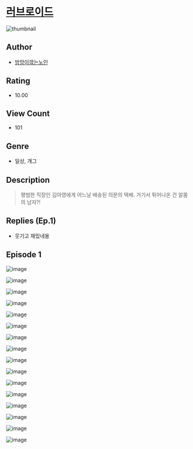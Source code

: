 # [러브로이드](https://comic.naver.com/challenge/list?titleId=810313)
![thumbnail](https://image-comic.pstatic.net/user_contents_data/challenge_comic/2023/05/23/231719/upload_3630855015271772728_480x623.jpeg)

## Author
- [방망이깎는노인](https://comic.naver.com/artistTitle?id=231719)

## Rating
- 10.00

## View Count
- 101

## Genre
- 일상, 개그

## Description
> 평범한 직장인 김아영에게 어느날 배송된 의문의 택배. 거기서 튀어나온 건 알몸의 남자?!

## Replies (Ep.1)
- 웃기고 재밌네용

## Episode 1
![image](https://image-comic.pstatic.net/user_contents_data/challenge_comic/2023/05/23/231719/upload_7148672992849376357.jpeg)

![image](https://image-comic.pstatic.net/user_contents_data/challenge_comic/2023/05/23/231719/upload_7221911436722714672.jpeg)

![image](https://image-comic.pstatic.net/user_contents_data/challenge_comic/2023/05/23/231719/upload_4121133641713136996.jpeg)

![image](https://image-comic.pstatic.net/user_contents_data/challenge_comic/2023/05/23/231719/upload_7147271317491168102.jpeg)

![image](https://image-comic.pstatic.net/user_contents_data/challenge_comic/2023/05/23/231719/upload_3631088094556467762.jpeg)

![image](https://image-comic.pstatic.net/user_contents_data/challenge_comic/2023/05/23/231719/upload_3487535865765704759.jpeg)

![image](https://image-comic.pstatic.net/user_contents_data/challenge_comic/2023/05/23/231719/upload_7075264112711186484.jpeg)

![image](https://image-comic.pstatic.net/user_contents_data/challenge_comic/2023/05/23/231719/upload_7162465271053300788.jpeg)

![image](https://image-comic.pstatic.net/user_contents_data/challenge_comic/2023/05/23/231719/upload_7233399344663323234.jpeg)

![image](https://image-comic.pstatic.net/user_contents_data/challenge_comic/2023/05/23/231719/upload_3760565274636608099.jpeg)

![image](https://image-comic.pstatic.net/user_contents_data/challenge_comic/2023/05/23/231719/upload_3545512889835599161.jpeg)

![image](https://image-comic.pstatic.net/user_contents_data/challenge_comic/2023/05/23/231719/upload_3486685929533748279.jpeg)

![image](https://image-comic.pstatic.net/user_contents_data/challenge_comic/2023/05/23/231719/upload_3905526213948748857.jpeg)

![image](https://image-comic.pstatic.net/user_contents_data/challenge_comic/2023/05/23/231719/upload_3689916368950813491.jpeg)

![image](https://image-comic.pstatic.net/user_contents_data/challenge_comic/2023/05/23/231719/upload_3762305797248476725.jpeg)

![image](https://image-comic.pstatic.net/user_contents_data/challenge_comic/2023/05/23/231719/upload_3762025459545563449.jpeg)
